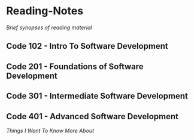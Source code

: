 # Reading-Notes
_Brief synopses of reading material_

## Code 102 - Intro To Software Development

## Code 201 - Foundations of Software Development

## Code 301 - Intermediate Software Development

## Code 401 - Advanced Software Development

 *Things I Want To Know More About*

